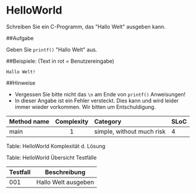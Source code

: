 HelloWorld
=======================

Schreiben Sie ein C-Programm, das "Hallo Welt" ausgeben kann.

##Aufgabe 

Geben Sie `printf()` "Hallo Welt" aus.

##Beispiele: 
(Text in rot = Benutzereingabe)

~~~~~~~~~~~~~~~~~~~~~~~~~~~~~~~~~~~~~~~~~~~~~~~~~
Hallo Welt!
~~~~~~~~~~~~~~~~~~~~~~~~~~~~~~~~~~~~~~~~~~~~~~~~~

##Hinweise
* Vergessen Sie bitte nicht das `\n` am Ende von `printf()` Anweisungen! 
* In dieser Angabe ist ein Fehler versteckt. Dies kann und wird leider immer wieder vorkommen. Wir bitten um Entschuldigung.



Method name |  Complexity |  Category |  SLoC
:-|:-:|:-|:-
main |  1 |  simple, without much risk |  4

Table: HelloWorld Komplexität d. Lösung


Table: HelloWorld Übersicht Testfälle

Testfall|Beschreibung
---------|------------
001|  Hallo Welt ausgeben
